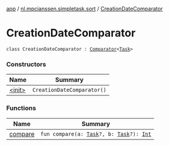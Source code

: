 [app](../../index.md) / [nl.mpcjanssen.simpletask.sort](../index.md) / [CreationDateComparator](.)

# CreationDateComparator

`class CreationDateComparator : `[`Comparator`](http://docs.oracle.com/javase/6/docs/api/java/util/Comparator.html)`<`[`Task`](../../nl.mpcjanssen.simpletask.task/-task/index.md)`>`

### Constructors

| Name | Summary |
|---|---|
| [&lt;init&gt;](-init-.md) | `CreationDateComparator()` |

### Functions

| Name | Summary |
|---|---|
| [compare](compare.md) | `fun compare(a: `[`Task`](../../nl.mpcjanssen.simpletask.task/-task/index.md)`?, b: `[`Task`](../../nl.mpcjanssen.simpletask.task/-task/index.md)`?): `[`Int`](https://kotlinlang.org/api/latest/jvm/stdlib/kotlin/-int/index.html) |
